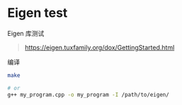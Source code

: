 # Eigen test

Eigen 库测试

><https://eigen.tuxfamily.org/dox/GettingStarted.html>

编译

```bash
make

# or
g++ my_program.cpp -o my_program -I /path/to/eigen/
```
